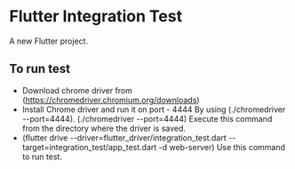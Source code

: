 # Flutter Integration Test

A new Flutter project.

## To run test

- Download chrome driver from (https://chromedriver.chromium.org/downloads)
- Install Chrome driver and run it on port - 4444 By using (./chromedriver --port=4444). (./chromedriver --port=4444) Execute this command from the directory where the driver is saved.
- (flutter drive --driver=flutter_driver/integration_test.dart --target=integration_test/app_test.dart -d web-server) Use this command to run test.


